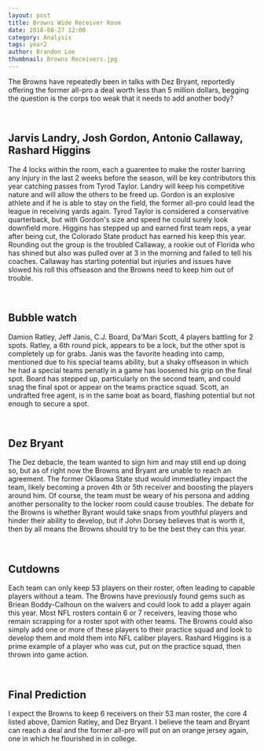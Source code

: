 ```yaml
---
layout: post
title: Browns Wide Receiver Room
date: 2018-08-27 12:00
category: Analysis
tags: year2
author: Brandon Lee
thumbnail: Browns Receivers.jpg
---
```


The Browns have repeatedly been in talks with Dez Bryant, reportedly offering the former all-pro a deal worth less than 5 million dollars, begging the question is the corps too weak that it needs to add another body? 

<br>

## Jarvis Landry, Josh Gordon, Antonio Callaway, Rashard Higgins

The 4 locks within the room, each a guarentee to make the roster barring any injury in the last 2 weeks before the season, will be key contributors this year catching passes from Tyrod Taylor. Landry will keep his competitive nature and will allow the others to be freed up. Gordon is an explosive athlete and if he is able to stay on the field, the former all-pro could lead the league in receiving yards again. Tyrod Taylor is considered a conservative quarterback, but with Gordon's size and speed he could surely look downfield more. Higgins has stepped up and earned first team reps, a year after being cut, the Colorado State product has earned his keep this year. Rounding out the group is the troubled Callaway, a rookie out of Florida who has shined but also was pulled over at 3 in the morning and failed to tell his coaches. Callaway has starting potential but injuries and issues have slowed his roll this offseason and the Browns need to keep him out of trouble.

<br>

## Bubble watch

Damion Ratley, Jeff Janis, C.J. Board, Da'Mari Scott, 4 players battling for 2 spots. Ratley, a 6th round pick, appears to be a lock, but the other spot is completely up for grabs. Janis was the favorite heading into camp, mentioned due to his special teams ability, but a shaky offseason in which he had a special teams penatly in a game has loosened his grip on the final spot. Board has stepped up, particularly on the second team, and could snag the final spot or appear on the teams practice squad. Scott, an undrafted free agent, is in the same boat as board, flashing potential but not enough to secure a spot.

<br>

## Dez Bryant

The Dez debacle, the team wanted to sign him and may still end up doing so, but as of right now the Browns and Bryant are unable to reach an agreement. The former Oklaoma State stud would immediatley impact the team, likely becoming a proven 4th or 5th receiver and boosting the players around him. Of course, the team must be weary of his persona and adding another personality to the locker room could cause troubles. The debate for the Browns is whether Byrant would take snaps from youthful players and hinder their ability to develop, but if John Dorsey believes that is worth it, then by all means the Browns should try to be the best they can this year.

<br>

## Cutdowns

Each team can only keep 53 players on their roster, often leading to capable players without a team. The Browns have previously found gems such as Briean Boddy-Calhoun on the waivers and could look to add a player again this year. Most NFL rosters contain 6 or 7 receivers, leaving those who remain scrapping for a roster spot with other teams. The Browns could also simply add one or more of these players to their practice squad and look to develop them and mold them into NFL caliber players. Rashard Higgins is a prime example of a player who was cut, put on the practice squad, then thrown into game action.

<br>

## Final Prediction

I expect the Browns to keep 6 receivers on their 53 man roster, the core 4 listed above, Damion Ratley, and Dez Bryant. I believe the team and Bryant can reach a deal and the former all-pro will put on an orange jersey again, one in which he flourished in in college.

